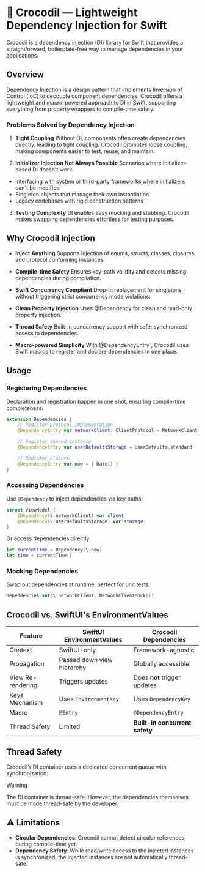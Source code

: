 
# 🐊 Crocodil — Lightweight Dependency Injection for Swift

Crocodil is a dependency injection (DI) library for Swift that provides a straightforward, boilerplate-free way to manage dependencies in your applications.


## Overview
Dependency Injection is a design pattern that implements Inversion of Control (IoC) to decouple component dependencies. Crocodil offers a lightweight and macro-powered approach to DI in Swift, supporting everything from property wrappers to compile-time safety.

### Problems Solved by Dependency Injection

1. **Tight Coupling**
Without DI, components often create dependencies directly, leading to tight coupling. Crocodil promotes loose coupling, making components easier to test, reuse, and maintain.

2. **Initializer Injection Not Always Possible**
Scenarios where initializer-based DI doesn't work:
- Interfacing with system or third-party frameworks where initializers can't be modified
- Singleton objects that manage their own instantiation
- Legacy codebases with rigid construction patterns

3. **Testing Complexity**
DI enables easy mocking and stubbing. Crocodil makes swapping dependencies effortless for testing purposes.


## Why Crocodil Injection

- **Inject Anything**
Supports injection of enums, structs, classes, closures, and protocol conforming instances

- **Compile-time Safety**
Ensures key-path validity and detects missing dependencies during compilation.

- **Swift Concurrency Compliant**
Drop-in replacement for singletons, without triggering strict concurrency mode violations.

- **Clean Property Injection**
Uses @Dependency for clean and read-only property injection.

- **Thread Safety**
Built-in concurrency support with safe, synchronized access to dependencies.

- **Macro-powered Simplicity**
With @DependencyEntry`, Crocodil uses Swift macros to register and declare dependencies in one place.


## Usage
### Registering Dependencies
Declaration and registration happen in one shot, ensuring compile-time completeness:

```swift
extension Dependencies {
    // Register protocol implementation
    @DependencyEntry var networkClient: ClientProtocol = NetworkClient()

    // Register shared instance
    @DependencyEntry var userDefaultsStorage = UserDefaults.standard

    // Register closure
    @DependencyEntry var now = { Date() }
}
```

### Accessing Dependencies

Use `@Dependency` to inject dependencies via key paths:

```swift
struct ViewModel {
    @Dependency(\.networkClient) var client
    @Dependency(\.userDefaultsStorage) var storage
}
```
Or access dependencies directly:

```swift
let currentTime = Dependency[\.now]
let time = currentTime()
```

### Mocking Dependencies
Swap out dependencies at runtime, perfect for unit tests:

```swift
Dependencies.set(\.networkClient, NetworkClientMock())
```

## Crocodil vs. SwiftUI's EnvironmentValues

| Feature           | SwiftUI EnvironmentValues   | Crocodil Dependencies           |
|------------------|-----------------------------|---------------------------------|
| Context           | SwiftUI-only                | Framework-agnostic              |
| Propagation       | Passed down view hierarchy  | Globally accessible             |
| View Re-rendering | Triggers updates            | Does **not** trigger updates    |
| Keys Mechanism    | Uses `EnvironmentKey`       | Uses `DependencyKey`            |
| Macro             | `@Entry`                    | `@DependencyEntry`              |
| Thread Safety     | Limited                     | **Built-in concurrent safety**  |


## Thread Safety
Crocodil’s DI container uses a dedicated concurrent queue with synchronization:

> [!WARNING]
> The DI container is thread-safe. However, the dependencies themselves must be made thread-safe by the developer.


## ⚠️ Limitations
- **Circular Dependencies**: Crocodil cannot detect circular references during compile-time yet. 
- **Dependency Safety**: While read/write access to the injected instances is synchronized, the injected instances are not automatically thread-safe.
